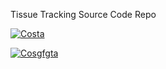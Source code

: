Tissue Tracking Source Code Repo

[![Costa](https://img.shields.io/website-up-down-green-red/http/shields.io.svg?style=for-the-badge&logo=jupyter)](http://costa.jack.engineering/)

[![Cosgfgta](https://img.shields.io/website-up-down-green-red/http/shields.io.svg?style=for-the-badge&logo=jupyter)](http://cossdfadsata.jack.engineering/)

